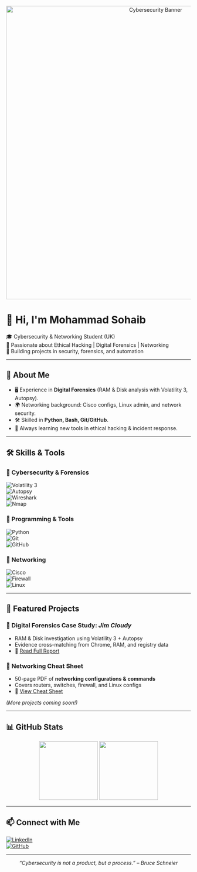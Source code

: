 <p align="center">
  <img src="https://raw.githubusercontent.com/M-Sohaib-cyber/assets/main/banner.gif" alt="Cybersecurity Banner" width="800"/>
</p>

# 👋 Hi, I'm Mohammad Sohaib  

🎓 Cybersecurity & Networking Student (UK)  
🔐 Passionate about Ethical Hacking | Digital Forensics | Networking  
📂 Building projects in security, forensics, and automation  

---

## 🚀 About Me
- 🖥️ Experience in **Digital Forensics** (RAM & Disk analysis with Volatility 3, Autopsy).  
- 🌍 Networking background: Cisco configs, Linux admin, and network security.  
- 🛠️ Skilled in **Python, Bash, Git/GitHub**.  
- 📖 Always learning new tools in ethical hacking & incident response.  

---

## 🛠️ Skills & Tools  

### 🔹 Cybersecurity & Forensics  
![Volatility 3](https://img.shields.io/badge/Volatility3-3B82F6?style=for-the-badge)  
![Autopsy](https://img.shields.io/badge/Autopsy-000000?style=for-the-badge)  
![Wireshark](https://img.shields.io/badge/Wireshark-0080FF?style=for-the-badge&logo=wireshark)  
![Nmap](https://img.shields.io/badge/Nmap-red?style=for-the-badge&logo=nmap)  

### 🔹 Programming & Tools  
![Python](https://img.shields.io/badge/Python-3776AB?style=for-the-badge&logo=python)  
![Git](https://img.shields.io/badge/Git-F05032?style=for-the-badge&logo=git)  
![GitHub](https://img.shields.io/badge/GitHub-181717?style=for-the-badge&logo=github)  

### 🔹 Networking  
![Cisco](https://img.shields.io/badge/Cisco-1BA0D7?style=for-the-badge&logo=cisco)  
![Firewall](https://img.shields.io/badge/Firewall-orange?style=for-the-badge)  
![Linux](https://img.shields.io/badge/Linux-000000?style=for-the-badge&logo=linux)  

---

## 📂 Featured Projects  

### 🔎 Digital Forensics Case Study: *Jim Cloudy*  
- RAM & Disk investigation using Volatility 3 + Autopsy  
- Evidence cross-matching from Chrome, RAM, and registry data  
- 📄 [Read Full Report](https://github.com/M-Sohaib-cyber/jim-cloudy-forensics/blob/main/Reports/investigation_report.docx)  

### 📘 Networking Cheat Sheet  
- 50-page PDF of **networking configurations & commands**  
- Covers routers, switches, firewall, and Linux configs  
- 📄 [View Cheat Sheet](https://github.com/M-Sohaib-cyber/networking-cheatsheet/blob/main/Networking_Configuration.pdf)  

*(More projects coming soon!)*  

---

## 📊 GitHub Stats  

<p align="center">
  <img src="https://github-readme-stats.vercel.app/api?username=M-Sohaib-cyber&show_icons=true&theme=dark&count_private=true" height="160"/>  
  <img src="https://github-readme-stats.vercel.app/api/top-langs/?username=M-Sohaib-cyber&layout=compact&theme=dark" height="160"/>
</p>

---

## 📫 Connect with Me  

[![LinkedIn](https://img.shields.io/badge/LinkedIn-0A66C2?style=for-the-badge&logo=linkedin&logoColor=white)](https://www.linkedin.com/in/your-link)  
[![GitHub](https://img.shields.io/badge/GitHub-181717?style=for-the-badge&logo=github&logoColor=white)](https://github.com/M-Sohaib-cyber)  

---

<p align="center">
  <i>“Cybersecurity is not a product, but a process.” – Bruce Schneier</i>
</p>
